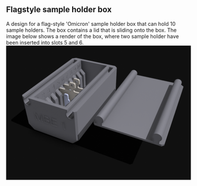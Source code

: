## Flagstyle sample holder box
A design for a flag-style 'Omicron' sample holder box that can hold 10 sample holders. The box contains a lid that is sliding onto the box. The image below shows a render of the box, where two sample holder have been inserted into slots 5 and 6. 
![MBE Holder](MBEHolder.png)
